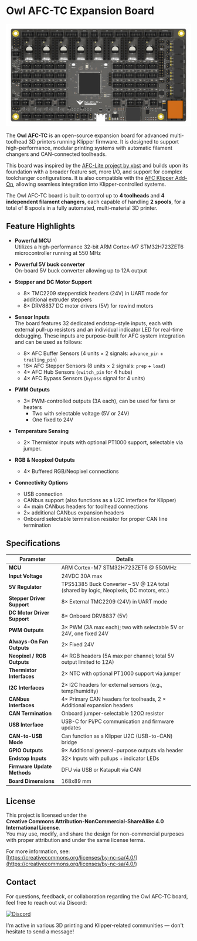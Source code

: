 # Owl AFC-TC Expansion Board

![Owl AFC-TC Board Render](./images/Owl_AFC-TC_top.png)

The **Owl AFC-TC** is an open-source expansion board for advanced multi-toolhead 3D printers running Klipper firmware. It is designed to support high-performance, modular printing systems with automatic filament changers and CAN-connected toolheads.

This board was inspired by the [AFC-Lite project by xbst](https://github.com/xbst/AFC-Lite) and builds upon its foundation with a broader feature set, more I/O, and support for complex toolchanger configurations. It is also compatible with the [AFC Klipper Add-On](https://github.com/ArmoredTurtle/AFC-Klipper-Add-On), allowing seamless integration into Klipper-controlled systems.

The Owl AFC-TC board is built to control up to **4 toolheads** and **4 independent filament changers**, each capable of handling **2 spools**, for a total of 8 spools in a fully automated, multi-material 3D printer.

## Feature Highlights

- **Powerful MCU**  
  Utilizes a high-performance 32-bit ARM Cortex-M7 STM32H723ZET6 microcontroller running at 550 MHz

- **Powerful 5V buck converter**  
  On-board 5V buck converter allowing up to 12A output

- **Stepper and DC Motor Support**  
  - 8× TMC2209 stepperstick headers (24V) in UART mode for additional extruder steppers
  - 8× DRV8837 DC motor drivers (5V) for rewind motors

- **Sensor Inputs**  
  The board features 32 dedicated endstop-style inputs, each with external pull-up resistors and an individual indicator LED for real-time debugging. These inputs are purpose-built for AFC system integration and can be used as follows:

  - 8× AFC Buffer Sensors (4 units × 2 signals: `advance_pin` + `trailing_pin`)  
  - 16× AFC Stepper Sensors (8 units × 2 signals: `prep` + `load`)  
  - 4× AFC Hub Sensors (`switch_pin` for 4 hubs)  
  - 4× AFC Bypass Sensors (`bypass` signal for 4 units)

- **PWM Outputs**  
  - 3× PWM-controlled outputs (3A each), can be used for fans or heaters
    - Two with selectable voltage (5V or 24V)  
    - One fixed to 24V

- **Temperature Sensing**  
  - 2× Thermistor inputs with optional PT1000 support, selectable via jumper.

- **RGB & Neopixel Outputs**  
  - 4× Buffered RGB/Neopixel connections

- **Connectivity Options**  
  - USB connection
  - CANbus support (also functions as a U2C interface for Klipper)  
  - 4× main CANbus headers for toolhead connections  
  - 2× additional CANbus expansion headers  
  - Onboard selectable termination resistor for proper CAN line termination


## Specifications

| **Parameter**                         | **Details**                                                                 |
|-------------------------------------|------------------------------------------------------------------------------|
| **MCU**                             | ARM Cortex-M7 STM32H723ZET6 @ 550MHz                                        |
| **Input Voltage**                   | 24VDC 30A max                                                               |
| **5V Regulator**                    | TPS51385 Buck Converter – 5V @ 12A total (shared by logic, Neopixels, DC motors, etc.) |
| **Stepper Driver Support**          | 8× External TMC2209 (24V) in UART mode                                     |
| **DC Motor Driver Support**         | 8× Onboard DRV8837 (5V)                                            |
| **PWM Outputs**                     | 3× PWM (3A max each); two with selectable 5V or 24V, one fixed 24V         |
| **Always-On Fan Outputs**           | 2× Fixed 24V                                                               |                    |
| **Neopixel / RGB Outputs**          | 4× RGB headers (5A max per channel; total 5V output limited to 12A)        |
| **Thermistor Interfaces**           | 2× NTC with optional PT1000 support via jumper                             |
| **I2C Interfaces**                  | 2× I2C headers for external sensors (e.g., temp/humidity)                  |
| **CANbus Interfaces**               | 4× Primary CAN headers for toolheads, 2 × Additional expansion headers      |
| **CAN Termination**                 | Onboard jumper-selectable 120Ω resistor                                     |
| **USB Interface**                   | USB-C for Pi/PC communication and firmware updates                          |
| **CAN-to-USB Mode**                 | Can function as a Klipper U2C (USB-to-CAN) bridge                           |
| **GPIO Outputs**                    | 9× Additional general-purpose outputs via header                           |
| **Endstop Inputs**                  | 32× Inputs with pullups + indicator LEDs                                   |                   |
| **Firmware Update Methods**         | DFU via USB or Katapult via CAN                                             |
| **Board Dimensions**                | 168x89 mm                                                                   |




## License

This project is licensed under the  
**Creative Commons Attribution-NonCommercial-ShareAlike 4.0 International License**.  
You may use, modify, and share the design for non-commercial purposes with proper attribution and under the same license terms.

For more information, see:  
[https://creativecommons.org/licenses/by-nc-sa/4.0/](https://creativecommons.org/licenses/by-nc-sa/4.0/)



## Contact

For questions, feedback, or collaboration regarding the Owl AFC-TC board, feel free to reach out via Discord:

[![Discord](https://img.shields.io/badge/Discord-Eytecz-5865F2?logo=discord&logoColor=white&style=for-the-badge)](https://discord.com/)

I'm active in various 3D printing and Klipper-related communities — don't hesitate to send a message!